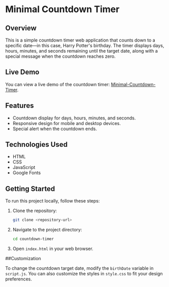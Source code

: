 # Minimal Countdown Timer

## Overview

This is a simple countdown timer web application that counts down to a specific date—in this case, Harry Potter's birthday. The timer displays days, hours, minutes, and seconds remaining until the target date, along with a special message when the countdown reaches zero.

## Live Demo

You can view a live demo of the countdown timer: [Minimal-Countdown-Timer](https://minimal-countdown-timer.vercel.app/).

## Features

- Countdown display for days, hours, minutes, and seconds.
- Responsive design for mobile and desktop devices.
- Special alert when the countdown ends.

## Technologies Used

- HTML
- CSS
- JavaScript
- Google Fonts

## Getting Started

To run this project locally, follow these steps:
  1. Clone the repository:

     ```bash
     git clone <repository-url>
     ```
  2. Navigate to the project directory:

     ```bash
     cd countdown-timer
     ```
  3. Open `index.html` in your web browser.
  
##Customization

To change the countdown target date, modify the `birthDate` variable in `script.js`.
You can also customize the styles in `style.css` to fit your design preferences.

